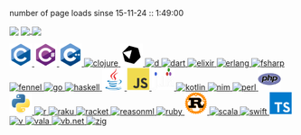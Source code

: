 
<p> number of page loads sinse 15-11-24 :: 1:49:00 </p>
<img height=200 align="center" src="https://count.getloli.com/@samarixum.github.readme?name=samarixum.github.readme&theme=booru-lisu&padding=9&offset=0&align=top&scale=1&pixelated=1&darkmode=auto" />


<a href="https://github.com/anuraghazra/github-readme-stats">
  <img height=200 align="center" src="https://github-readme-stats.vercel.app/api?username=samarixum" />
</a>
<a href="https://github.com/anuraghazra/github-readme-stats">
  <img height=350 align="center" src="https://github-readme-stats.vercel.app/api/top-langs?username=samarixum&layout=compact&langs_count=999&card_width=333&exclude_repo=dlang_ui" />
</a>


<p align="left">
  <a href="https://www.cprogramming.com/" target="_blank" rel="noreferrer">
    <img src="https://raw.githubusercontent.com/devicons/devicon/master/icons/c/c-original.svg" alt="c" width="40" height="40"/>
  </a>
  <a href="https://www.w3schools.com/cs/" target="_blank" rel="noreferrer">
    <img src="https://raw.githubusercontent.com/devicons/devicon/master/icons/csharp/csharp-original.svg" alt="csharp" width="40" height="40"/>
  </a>
  <a href="https://www.w3schools.com/cpp/" target="_blank" rel="noreferrer">
    <img src="https://raw.githubusercontent.com/devicons/devicon/master/icons/cplusplus/cplusplus-original.svg" alt="cplusplus" width="40" height="40"/>
  </a>
  <a href="https://clojure.org/" target="_blank" rel="noreferrer">
    <img src="https://upload.wikimedia.org/wikipedia/commons/5/5d/Clojure_logo.svg" alt="clojure" width="40" height="40"/>
  </a>
  <a href="https://crystal-lang.org/" target="_blank" rel="noreferrer">
    <img src="https://raw.githubusercontent.com/github/explore/80688e429a7d4ef2fca1e82350fe8e3517d3494d/topics/crystal/crystal.png?size=48" alt="crystal" width="40" height="40"/>
  </a>
  <a href="https://dlang.org/" target="_blank" rel="noreferrer">
    <img src="https://avatars.githubusercontent.com/u/565913?s=200&v=4" alt="d" width="40" height="40"/>
  </a>
  <a href="https://dart.dev" target="_blank" rel="noreferrer">
    <img src="https://www.vectorlogo.zone/logos/dartlang/dartlang-icon.svg" alt="dart" width="40" height="40"/>
  </a>
  <a href="https://elixir-lang.org/" target="_blank" rel="noreferrer">
    <img src="https://elixir-lang.org/favicon.ico" alt="elixir" width="40" height="40"/>
  </a>
  <a href="https://www.erlang.org/" target="_blank" rel="noreferrer">
    <img src="https://avatars.githubusercontent.com/u/153393?s=200&v=4" alt="erlang" width="40" height="40"/>
  </a>
  <a href="https://fsharp.org/" target="_blank" rel="noreferrer">
    <img src="https://avatars.githubusercontent.com/u/485415?s=200&v=4" alt="fsharp" width="40" height="40"/>
  </a>
  <a href="https://fennel-lang.org/" target="_blank" rel="noreferrer">
    <img src="https://fennel-lang.org/logo.svg" alt="fennel" width="40" height="40"/>
  </a>
  <a href="https://golang.org/" target="_blank" rel="noreferrer">
    <img src="https://upload.wikimedia.org/wikipedia/commons/0/05/Go_Logo_Blue.svg" alt="go" width="40" height="40"/>
  </a>
  <a href="https://www.haskell.org/" target="_blank" rel="noreferrer">
    <img src="https://upload.wikimedia.org/wikipedia/commons/1/1c/Haskell-Logo.svg" alt="haskell" width="40" height="40"/>
  </a>
  <a href="https://www.java.com" target="_blank" rel="noreferrer">
    <img src="https://raw.githubusercontent.com/devicons/devicon/master/icons/java/java-original.svg" alt="java" width="40" height="40"/>
  </a>
  <a href="https://developer.mozilla.org/en-US/docs/Web/JavaScript" target="_blank" rel="noreferrer">
    <img src="https://raw.githubusercontent.com/devicons/devicon/master/icons/javascript/javascript-original.svg" alt="javascript" width="40" height="40"/>
  </a>
  <a href="https://julialang.org/" target="_blank" rel="noreferrer">
    <img src="./julialang-logo.svg" alt="julia" width="40" height="40"/>
  </a>
  <a href="https://kotlinlang.org/" target="_blank" rel="noreferrer">
    <img src="https://upload.wikimedia.org/wikipedia/commons/7/74/Kotlin_Icon.png" alt="kotlin" width="40" height="40"/>
  </a>
  <a href="https://nim-lang.org/" target="_blank" rel="noreferrer">
    <img src="https://avatars.githubusercontent.com/u/603863?s=200&v=4" alt="nim" width="40" height="40"/>
  </a>
  <a href="https://www.perl.org/" target="_blank" rel="noreferrer">
    <img src="https://cdn.perl.org/perlweb/images/logo.svg" alt="perl" width="40" height="40"/>
  </a>
  <a href="https://www.php.net" target="_blank" rel="noreferrer">
    <img src="https://raw.githubusercontent.com/devicons/devicon/master/icons/php/php-original.svg" alt="php" width="40" height="40"/>
  </a>
  <a href="https://www.python.org" target="_blank" rel="noreferrer">
    <img src="https://raw.githubusercontent.com/devicons/devicon/master/icons/python/python-original.svg" alt="python" width="40" height="40"/>
  </a>
  <a href="https://www.r-project.org/" target="_blank" rel="noreferrer">
    <img src="https://upload.wikimedia.org/wikipedia/commons/1/1b/R_logo.svg" alt="r" width="40" height="40"/>
  </a>
  <a href="https://raku.org/" target="_blank" rel="noreferrer">
    <img src="https://raku.org/camelia-logo-small.png" alt="raku" width="40" height="40"/>
  </a>
  <a href="https://racket-lang.org/" target="_blank" rel="noreferrer">
    <img src="https://racket-lang.org/img/racket-logo.svg" alt="racket" width="40" height="40"/>
  </a>
  <a href="https://reasonml.github.io/" target="_blank" rel="noreferrer">
    <img src="https://reasonml.github.io/img/icon_50.png" alt="reasonml" width="40" height="40"/>
  </a>
  <a href="https://www.ruby-lang.org/" target="_blank" rel="noreferrer">
    <img src="https://upload.wikimedia.org/wikipedia/commons/7/73/Ruby_logo.svg" alt="ruby" width="40" height="40"/>
  </a>
  <a href="https://www.rust-lang.org/" target="_blank" rel="noreferrer">
    <img src="./rust-logo.svg" alt="rust" width="40" height="40"/>
  </a>
  <a href="https://www.scala-lang.org/" target="_blank" rel="noreferrer">
    <img src="https://www.scala-lang.org/resources/img/frontpage/scala-spiral.png" alt="scala" width="40" height="40"/>
  </a>
  <a href="https://swift.org/" target="_blank" rel="noreferrer">
    <img src="https://www.swift.org/apple-touch-icon-180x180.png" alt="swift" width="40" height="40"/>
  </a>
  <a href="https://www.typescriptlang.org/" target="_blank" rel="noreferrer">
    <img src="https://raw.githubusercontent.com/devicons/devicon/master/icons/typescript/typescript-original.svg" alt="typescript" width="40" height="40"/>
  </a>
  <a href="https://vlang.io/" target="_blank" rel="noreferrer">
    <img src="https://vlang.io/img/v-logo.png" alt="v" width="40" height="40"/>
  </a>
  <a href="https://vala.dev/" target="_blank" rel="noreferrer">
    <img src="https://vala.dev/android-icon-192x192.png" alt="vala" width="40" height="40"/>
  </a>
  <a href="https://docs.microsoft.com/en-us/dotnet/visual-basic/" target="_blank" rel="noreferrer">
    <img src="https://upload.wikimedia.org/wikipedia/commons/4/40/VB.NET_Logo.svg" alt="vb.net" width="40" height="40"/>
  </a>
  <a href="https://ziglang.org/" target="_blank" rel="noreferrer">
    <img src="https://ziglang.org/favicon.svg" alt="zig" width="40" height="40"/>
  </a>
</p>



